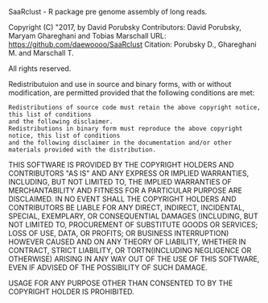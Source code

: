 SaaRclust - R package pre genome assembly of long reads.

Copyright (C)	"2017, by David Porubsky
	        Contributors: David Porubsky, Maryam Ghareghani and Tobias Marschall
	        URL: https://github.com/daewoooo/SaaRclust
	        Citation: Porubsky D., Ghareghani M. and Marschall T.

All rights reserved.

Redistributuion and use in source and binary forms, with or without modification, are permitted
provided that the following conditions are met:

	Redistributions of source code must retain the above copyright notice, this list of conditions
	and the following disclaimer.
	Redistributions in binary form must reproduce the above copyright notice, this list of conditions
	and the following disclaimer in the documentation and/or other materials provided with the distribution.

THIS SOFTWARE IS PROVIDED BY THE COPYRIGHT HOLDERS AND CONTRIBUTORS "AS IS" AND ANY EXPRESS OR IMPLIED WARRANTIES,
INCLUDING, BUT NOT LIMITED TO, THE IMPLIED WARRANTIES OF MERCHANTABILITY AND FITNESS FOR A PARTICULAR PURPOSE ARE
DISCLAIMED. IN NO EVENT SHALL THE COPYRIGHT HOLDERS AND CONTRIBUTORS BE LIABLE FOR ANY DIRECT, INDIRECT, INCIDENTAL,
SPECIAL, EXEMPLARY, OR CONSEQUENTIAL DAMAGES (INCLUDING, BUT NOT LIMITED TO, PROCUREMENT OF SUBSTITUTE GOODS OR 
SERVICES; LOSS OF USE, DATA, OR PROFITS; OR BUSINESS INTERRUPTION) HOWEVER CAUSED AND ON ANY THEORY OF LIABILITY,
WHETHER IN CONTRACT, STRICT LIABILITY, OR TORTN(INCLUDING NEGLIGENCE OR OTHERWISE) ARISING IN ANY WAY OUT OF THE USE OF THIS
SOFTWARE, EVEN IF ADVISED OF THE POSSIBILITY OF SUCH DAMAGE.

USAGE FOR ANY PURPOSE OTHER THAN CONSENTED TO BY THE COPYRIGHT HOLDER IS PROHIBITED.
